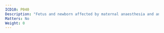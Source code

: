 ```yaml
---
ICD10: P040
Description: "Fetus and newborn affected by maternal anaesthesia and analgesia in pregnancy, labour and delivery"
Matters: No
Weight: 0
---
```

